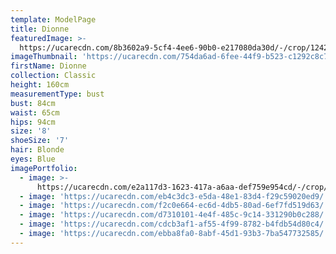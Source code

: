 ```yaml
---
template: ModelPage
title: Dionne
featuredImage: >-
  https://ucarecdn.com/8b3602a9-5cf4-4ee6-90b0-e217080da30d/-/crop/1242x701/0,161/-/preview/
imageThumbnail: 'https://ucarecdn.com/754da6ad-6fee-44f9-b523-c1292c8c7d19/'
firstName: Dionne
collection: Classic
height: 160cm
measurementType: bust
bust: 84cm
waist: 65cm
hips: 94cm
size: '8'
shoeSize: '7'
hair: Blonde
eyes: Blue
imagePortfolio:
  - image: >-
      https://ucarecdn.com/e2a117d3-1623-417a-a6aa-def759e954cd/-/crop/1242x1495/0,0/-/preview/
  - image: 'https://ucarecdn.com/eb4c3dc3-e5da-48e1-83d4-f29c59020ed9/'
  - image: 'https://ucarecdn.com/f2c0e664-ec6d-4db5-80ad-6ef7fd519d63/'
  - image: 'https://ucarecdn.com/d7310101-4e4f-485c-9c14-331290b0c288/'
  - image: 'https://ucarecdn.com/cdcb3af1-af55-4f99-8782-b4fdb54d80c4/'
  - image: 'https://ucarecdn.com/ebba8fa0-8abf-45d1-93b3-7ba547732585/'
---
```


